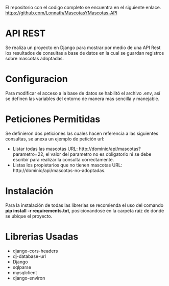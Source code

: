 El repositorio con el codigo completo se encuentra en el siguiente enlace. <https://github.com/Lonnath/MascotasYMascotas-API>

# API REST

Se realiza un proyecto en Django para mostrar por medio de una API Rest los resultados de consultas a base de datos en la cual se guardan registros sobre mascotas adoptadas.

# Configuracion

Para modificar el acceso a la base de datos se habilitó el archivo .env, así se definen las variables del entorno de manera mas sencilla y manejable.

# Peticiones Permitidas

Se definieron dos peticiones las cuales hacen referencia a las siguientes consultas, se anexa un ejemplo de petición url:

- Listar todas las mascotas URL: http://dominio/api/mascotas?parametro=22, el valor del parametro no es obligatorio ni se debe escribir para realizar la consulta correctamente.
- Listas los propietarios que no tienen mascotas URL: http://dominio/api/mascotas-no-adoptadas.

# Instalación

Para la instalación de todas las librerias se recomienda el uso del comando **pip install -r requirements.txt**, posicionandose en la carpeta raiz de donde se ubique el proyecto.

# Librerias Usadas

- django-cors-headers
- dj-database-url
- Django
- sqlparse
- mysqlclient
- django-environ
